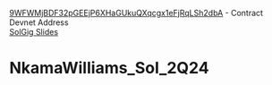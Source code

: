 [9WFWMjBDF32pGEEjP6XHaGUkuQXqcgx1eFjRqLSh2dbA](https://explorer.solana.com/address/9WFWMjBDF32pGEEjP6XHaGUkuQXqcgx1eFjRqLSh2dbA?cluster=devnet) - Contract Devnet Address\
 [SolGig Slides](https://docs.google.com/presentation/d/1mBZ13jmDopQP3x_-8l0E6osIw9rQvncDEHE0v6a-CvY/edit?usp=sharing)
# NkamaWilliams_Sol_2Q24
